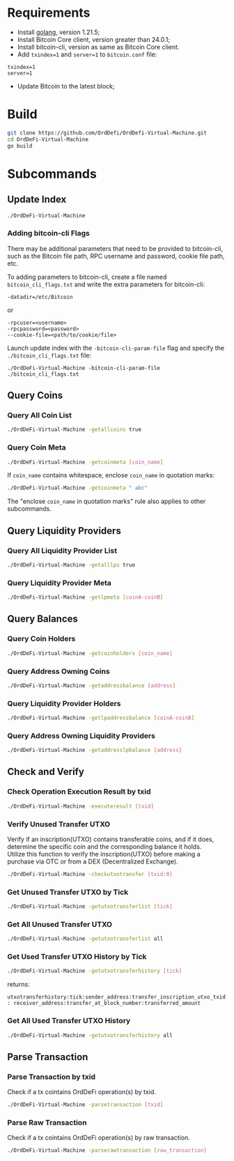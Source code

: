 # Requirements

* Install [golang](https://go.dev), version 1.21.5;
* Install Bitcoin Core client, version greater than 24.0.1;
* Install bitcoin-cli, version as same as Bitcoin Core client.
* Add `txindex=1` and `server=1` to `bitcoin.conf` file:

```text
txindex=1
server=1
```

* Update Bitcoin to the latest block;

# Build

```bash
git clone https://github.com/OrdDefi/OrdDefi-Virtual-Machine.git
cd OrdDeFi-Virtual-Machine
go build
```

# Subcommands

## Update Index

```bash
./OrdDeFi-Virtual-Machine
```

### Adding bitcoin-cli Flags

There may be additional parameters that need to be provided to bitcoin-cli, such as the Bitcoin file path, RPC username and password, cookie file path, etc.  

To adding parameters to bitcoin-cli, create a file named `bitcoin_cli_flags.txt` and write the extra parameters for bitcoin-cli:      

```text
-datadir=/etc/Bitcoin
```

or

```text
-rpcuser=<username>
-rpcpassword=<password>
--cookie-file=<path/to/cookie/file>
```

Launch update index with the `-bitcoin-cli-param-file` flag and specify the `./bitcoin_cli_flags.txt` file:  

```text
./OrdDeFi-Virtual-Machine -bitcoin-cli-param-file ./bitcoin_cli_flags.txt
```

## Query Coins

### Query All Coin List

```bash
./OrdDeFi-Virtual-Machine -getallcoins true
```

### Query Coin Meta

```bash
./OrdDeFi-Virtual-Machine -getcoinmeta [coin_name]
```

If `coin_name` contains whitespace, enclose `coin_name` in quotation marks:

```bash
./OrdDeFi-Virtual-Machine -getcoinmeta " abc"
```

The "enclose `coin_name` in quotation marks" rule also applies to other subcommands.


## Query Liquidity Providers

### Query All Liquidity Provider List

```bash
./OrdDeFi-Virtual-Machine -getalllps true
```

### Query Liquidity Provider Meta

```bash
./OrdDeFi-Virtual-Machine -getlpmeta [coinA-coinB]
```

## Query Balances

### Query Coin Holders

```bash
./OrdDeFi-Virtual-Machine -getcoinholders [coin_name]
```

### Query Address Owning Coins

```bash
./OrdDeFi-Virtual-Machine -getaddressbalance [address]
```

### Query Liquidity Provider Holders

```bash
./OrdDeFi-Virtual-Machine -getlpaddressbalance [coinA-coinB]
```

### Query Address Owning Liquidity Providers

```bash
./OrdDeFi-Virtual-Machine -getaddresslpbalance [address]
```

## Check and Verify

### Check Operation Execution Result by txid

```bash
./OrdDeFi-Virtual-Machine -executeresult [txid]
```

### Verify Unused Transfer UTXO

Verify if an inscription(UTXO) contains transferable coins, and if it does, determine the specific coin and the corresponding balance it holds.  
Utilize this function to verify the inscription(UTXO) before making a purchase via OTC or from a DEX (Decentralized Exchange).  

```bash
./OrdDeFi-Virtual-Machine -checkutxotransfer [txid:0]
```

### Get Unused Transfer UTXO by Tick

```bash
./OrdDeFi-Virtual-Machine -getutxotransferlist [tick]
```

### Get All Unused Transfer UTXO

```bash
./OrdDeFi-Virtual-Machine -getutxotransferlist all
```

### Get Used Transfer UTXO History by Tick

```bash
./OrdDeFi-Virtual-Machine -getutxotransferhistory [tick]
```

returns:

```text
utxotransferhistory:tick:sender_address:transfer_inscription_utxo_txid:0 : receiver_address:transfer_at_block_number:transferred_amount
```

### Get All Used Transfer UTXO History

```bash
./OrdDeFi-Virtual-Machine -getutxotransferhistory all
```

## Parse Transaction

### Parse Transaction by txid

Check if a tx cointains OrdDeFi operation(s) by txid.  

```bash
./OrdDeFi-Virtual-Machine -parsetransaction [txid]
```

### Parse Raw Transaction

Check if a tx cointains OrdDeFi operation(s) by raw transaction.  

```bash
./OrdDeFi-Virtual-Machine -parserawtransaction [raw_transaction]
```